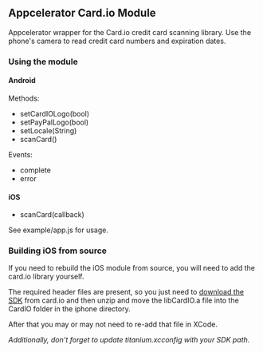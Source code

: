 ## Appcelerator Card.io Module

Appcelerator wrapper for the Card.io credit card scanning library. Use the phone's camera to read credit card numbers and expiration dates.

### Using the module

#### Android

Methods:
* setCardIOLogo(bool)
* setPayPalLogo(bool)
* setLocale(String)
* scanCard()

Events:
* complete
* error

#### iOS
* scanCard(callback)

See example/app.js for usage.

### Building iOS from source

If you need to rebuild the iOS module from source, you will need to add the card.io library yourself. 

The required header files are present, so you just need to [download the SDK](https://github.com/card-io/card.io-iOS-SDK) from card.io and then unzip and move the libCardIO.a file into the CardIO folder in the iphone directory.

After that you may or may not need to re-add that file in XCode.

_Additionally, don't forget to update titanium.xcconfig with your SDK path._
